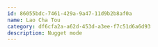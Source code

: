 ```yaml
---
id: 86055bdc-7461-429a-9a47-11d9b2b8af0a
name: Lao Cha Tou
category: df6cfa2a-a62d-453d-a3ee-f7c51d6a6d93
description: Nugget mode
---
```

